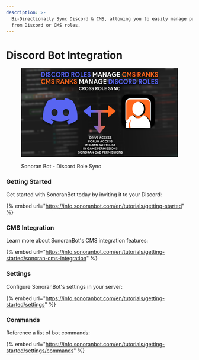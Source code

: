 ```yaml
---
description: >-
  Bi-Directionally Sync Discord & CMS, allowing you to easily manage permissions
  from Discord or CMS roles.
---
```


# Discord Bot Integration

<figure><img src="../.gitbook/assets/crossrolesync-v6.png" alt=""><figcaption><p>Sonoran Bot - Discord Role Sync</p></figcaption></figure>

### Getting Started

Get started with SonoranBot today by inviting it to your Discord:

{% embed url="https://info.sonoranbot.com/en/tutorials/getting-started" %}

### CMS Integration

Learn more about SonoranBot's CMS integration features:

{% embed url="https://info.sonoranbot.com/en/tutorials/getting-started/sonoran-cms-integration" %}

### Settings

Configure SonoranBot's settings in your server:

{% embed url="https://info.sonoranbot.com/en/tutorials/getting-started/settings" %}

### Commands

Reference a list of bot commands:

{% embed url="https://info.sonoranbot.com/en/tutorials/getting-started/settings/commands" %}
